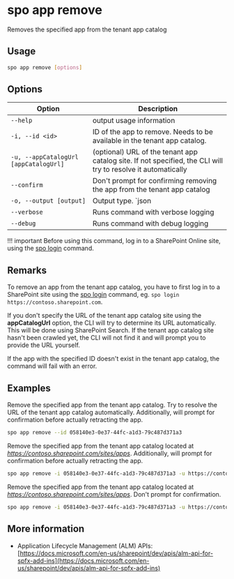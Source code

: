 # spo app remove

Removes the specified app from the tenant app catalog

## Usage

```sh
spo app remove [options]
```

## Options

Option|Description
------|-----------
`--help`|output usage information
`-i, --id <id>`|ID of the app to remove. Needs to be available in the tenant app catalog.
`-u, --appCatalogUrl [appCatalogUrl]`|(optional) URL of the tenant app catalog site. If not specified, the CLI will try to resolve it automatically
`--confirm`|Don't prompt for confirming removing the app from the tenant app catalog
`-o, --output [output]`|Output type. `json|text`. Default `text`
`--verbose`|Runs command with verbose logging
`--debug`|Runs command with debug logging

!!! important
    Before using this command, log in to a SharePoint Online site, using the [spo login](../login.md) command.

## Remarks

To remove an app from the tenant app catalog, you have to first log in to a SharePoint site using the [spo login](../login.md) command, eg. `spo login https://contoso.sharepoint.com`.

If you don't specify the URL of the tenant app catalog site using the **appCatalogUrl** option, the CLI will try to determine its URL automatically. This will be done using SharePoint Search. If the tenant app catalog site hasn't been crawled yet, the CLI will not find it and will prompt you to provide the URL yourself.

If the app with the specified ID doesn't exist in the tenant app catalog, the command will fail with an error.

## Examples

Remove the specified app from the tenant app catalog. Try to resolve the URL of the tenant app catalog automatically. Additionally, will prompt for confirmation before actually retracting the app.

```sh
spo app remove --id 058140e3-0e37-44fc-a1d3-79c487d371a3
```

Remove the specified app from the tenant app catalog located at _https://contoso.sharepoint.com/sites/apps_. Additionally, will prompt for confirmation before actually retracting the app.

```sh
spo app remove -i 058140e3-0e37-44fc-a1d3-79c487d371a3 -u https://contoso.sharepoint.com/sites/apps
```

Remove the specified app from the tenant app catalog located at _https://contoso.sharepoint.com/sites/apps_. Don't prompt for confirmation.

```sh
spo app remove -i 058140e3-0e37-44fc-a1d3-79c487d371a3 -u https://contoso.sharepoint.com/sites/apps --confirm
```

## More information

- Application Lifecycle Management (ALM) APIs: [https://docs.microsoft.com/en-us/sharepoint/dev/apis/alm-api-for-spfx-add-ins](https://docs.microsoft.com/en-us/sharepoint/dev/apis/alm-api-for-spfx-add-ins)